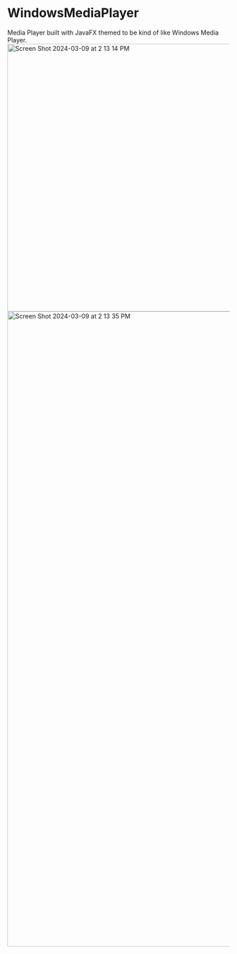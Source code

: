 # WindowsMediaPlayer
 Media Player built with JavaFX themed to be kind of like Windows Media Player.
<img width="607" alt="Screen Shot 2024-03-09 at 2 13 14 PM" src="https://github.com/gabrielHawkins7/WindowsMediaPlayer/assets/74935796/407f90c5-feec-4f8a-9b54-161389107525">
<img width="1440" alt="Screen Shot 2024-03-09 at 2 13 35 PM" src="https://github.com/gabrielHawkins7/WindowsMediaPlayer/assets/74935796/5f407101-535e-41d5-8b64-776485f1ea55">
